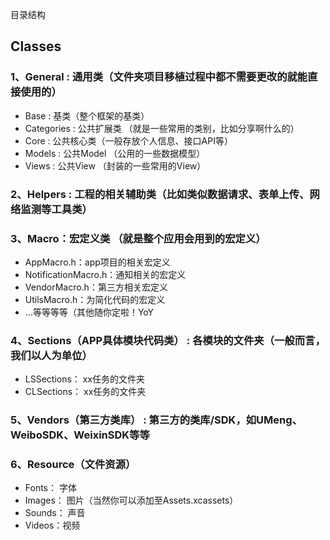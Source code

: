 目录结构

## Classes

### 1、General :  通用类（文件夹项目移植过程中都不需要更改的就能直接使用的）
- Base : 基类（整个框架的基类）   
- Categories : 公共扩展类 （就是一些常用的类别，比如分享啊什么的）   
- Core : 公共核心类（一般存放个人信息、接口API等）
- Models : 公共Model （公用的一些数据模型）   
- Views : 公共View （封装的一些常用的View）

### 2、Helpers :  工程的相关辅助类（比如类似数据请求、表单上传、网络监测等工具类）

### 3、Macro：宏定义类 （就是整个应用会用到的宏定义）
- AppMacro.h：app项目的相关宏定义   
- NotificationMacro.h：通知相关的宏定义   
- VendorMacro.h：第三方相关宏定义   
- UtilsMacro.h：为简化代码的宏定义  
- ...等等等等（其他随你定啦！YoY 


### 4、Sections（APP具体模块代码类） :  各模块的文件夹（一般而言，我们以人为单位）
- LSSections： xx任务的文件夹
- CLSections： xx任务的文件夹

### 5、Vendors（第三方类库） :  第三方的类库/SDK，如UMeng、WeiboSDK、WeixinSDK等等

### 6、Resource（文件资源）
- Fonts： 字体
- Images： 图片（当然你可以添加至Assets.xcassets）
- Sounds： 声音
- Videos：视频
